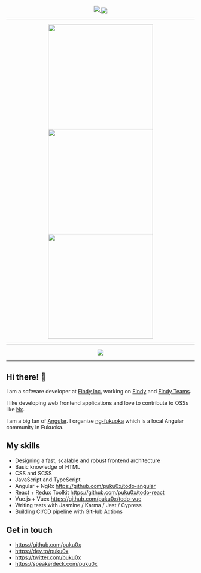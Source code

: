 <!-- load the polyfill, if necessary -->
<script src="https://unpkg.com/@webcomponents/webcomponentsjs@2.0.0/webcomponents-bundle.js"></script>

<!-- then load the element from unkpg -->
<script src="https://unpkg.com/@pearlbea/better-img@1.4.0/src/better-img/better-img.min.js"></script>

<better-img
  url="https://placeimg.com/480/640/animals"
  fallback="https://lorempixel.com/480/640"
  alt="an adorable animal">
</better-img>

<div align="center">
  <a href="https://github.com/anuraghazra/github-readme-stats">
<img src="https://hogehoge.fugafuga/foobar.png" onerror="this.src='https://1.bp.blogspot.com/-lGOEBC53sNk/WvQHXNpNfiI/AAAAAAABL6I/EF8b66sqJicObf9JkISl-cuvfc5m4EUrACLcBGAs/s800/internet_404_page_not_found_j.png'; this.removeAttribute('onerror')">
  </a>
  <a href="https://github.com/anuraghazra/github-readme-stats">
    <img align="center" src="https://github-readme-stats.vercel.app/api/top-langs/?username=puku0x&layout=compact" />
  </a>
</div>

---

<div align="center">
  <a href="https://github.com/vn7n24fzkq/github-profile-summary-cards">
    <img align="center" src="https://github-profile-summary-cards-beryl.vercel.app/api/cards/repos-per-language?username=puku0x" width="280px" />
  </a>
  <a href="https://github.com/vn7n24fzkq/github-profile-summary-cards">
    <img align="center" src="https://github-profile-summary-cards-beryl.vercel.app/api/cards/most-commit-language?username=puku0x" width="280px" />
  </a>
  <a href="https://github.com/vn7n24fzkq/github-profile-summary-cards">
    <img align="center" src="https://github-profile-summary-cards-beryl.vercel.app/api/cards/productive-time?username=puku0x" width="280px" />
  </a>
</div>

---

<div align="center">
  <a href="https://github.com/ryo-ma/github-profile-trophy">
    <img align="center" src="https://github-profile-trophy.vercel.app/?username=puku0x&column=8&no-frame=true&margin-w=5" />
  </a>
</div>

---

## Hi there! 👋

I am a software developer at [Findy Inc.](https://findy.co.jp/) working on [Findy](https://findy-code.io/) and [Findy Teams](https://findy-teams.com/).

I like developing web frontend applications and love to contribute to OSSs like [Nx](https://nx.dev/).

I am a big fan of [Angular](https://angular.io/). I organize [ng-fukuoka](https://ng-fukuoka.angular.jp/) which is a local Angular community in Fukuoka.

## My skills

- Designing a fast, scalable and robust frontend architecture
- Basic knowledge of HTML
- CSS and SCSS
- JavaScript and TypeScript
- Angular + NgRx
  https://github.com/puku0x/todo-angular
- React + Redux Toolkit
  https://github.com/puku0x/todo-react
- Vue.js + Vuex
  https://github.com/puku0x/todo-vue
- Writing tests with Jasmine / Karma / Jest / Cypress
- Building CI/CD pipeline with GitHub Actions

## Get in touch

- https://github.com/puku0x
- https://dev.to/puku0x
- https://twitter.com/puku0x
- https://speakerdeck.com/puku0x

